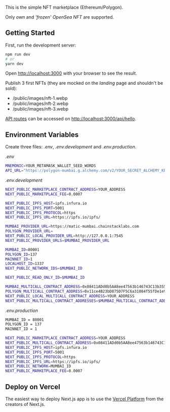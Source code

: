 This is the simple NFT marketplace (Ethereum/Polygon).

Only _own_ and _'frozen' OpenSea NFT_ are supported.

## Getting Started

First, run the development server:

```bash
npm run dev
# or
yarn dev
```

Open [http://localhost:3000](http://localhost:3000) with your browser to see the result.

Publish 3 first NFTs (they are mocked on the _landing_ page and shouldn't be sold):
- /public/images/nft-1.webp
- /public/images/nft-2.webp
- /public/images/nft-3.webp

[API routes](https://nextjs.org/docs/api-routes/introduction) can be accessed on [http://localhost:3000/api/hello](http://localhost:3000/api/hello).

## Environment Variables

Create three files: *.env*, *.env.development* and *.env.production*.

*.env*
```bash
MNEMONIC=YOUR_METAMASK_WALLET_SEED_WORDS
API_URL="https://polygon-mumbai.g.alchemy.com/v2/YOUR_SECRET_ALCHEMY_KEY"
```

*.env.development*
```bash
NEXT_PUBLIC_MARKETPLACE_CONTRACT_ADDRESS=YOUR_ADDRESS
NEXT_PUBLIC_MARKETPLACE_FEE=0.0007

NEXT_PUBLIC_IPFS_HOST=ipfs.infura.io
NEXT_PUBLIC_IPFS_PORT=5001
NEXT_PUBLIC_IPFS_PROTOCOL=https
NEXT_PUBLIC_IPFS_URL=https://ipfs.io/ipfs/

MUMBAI_PROVIDER_URL=https://matic-mumbai.chainstacklabs.com
POLYGON_PROVIDER_URL=
NEXT_PUBLIC_LOCAL_PROVIDER_URL=http://127.0.0.1:7545
NEXT_PUBLIC_PROVIDER_URLS=$MUMBAI_PROVIDER_URL

MUMBAI_ID=80001
POLYGON_ID=137
MAINNET_ID=1
LOCALHOST_ID=1337
NEXT_PUBLIC_NETWORK_IDS=$MUMBAI_ID

NEXT_PUBLIC_READ_ONLY_ID=$MUMBAI_ID

MUMBAI_MULTICALL_CONTRACT_ADDRESS=0x08411ADd0b5AA8ee47563b146743C13b3556c9Cc
POLYGON_MULTICALL_CONTRACT_ADDRESS=0x11ce4B23bD875D7F5C6a31084f55fDe1e9A87507
NEXT_PUBLIC_LOCAL_MULTICALL_CONTRACT_ADDRESS=YOUR_ADDRESS
NEXT_PUBLIC_MULTICALL_CONTRACT_ADDRESSES=$MUMBAI_MULTICALL_CONTRACT_ADDRESS
```

*.env.production*
```bash
MUMBAI_ID = 80001
POLYGON_ID = 137
MAINNET_ID = 1

NEXT_PUBLIC_MARKETPLACE_CONTRACT_ADDRESS=YOUR_ADDRESS
NEXT_PUBLIC_MULTICALL_CONTRACT_ADDRESS=0x08411ADd0b5AA8ee47563b146743C13b3556c9Cc
NEXT_PUBLIC_IPFS_HOST=ipfs.infura.io
NEXT_PUBLIC_IPFS_PORT=5001
NEXT_PUBLIC_IPFS_PROTOCOL=https
NEXT_PUBLIC_IPFS_URL=https://ipfs.io/ipfs/
NEXT_PUBLIC_NETWORK=MUMBAI_ID
NEXT_PUBLIC_MARKETPLACE_FEE=0.0007
```

## Deploy on Vercel

The easiest way to deploy Next.js app is to use the [Vercel Platform](https://vercel.com/new?utm_medium=default-template&filter=next.js&utm_source=create-next-app&utm_campaign=create-next-app-readme) from the creators of Next.js.
